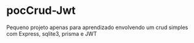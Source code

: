 # pocCrud-Jwt
Pequeno projeto apenas para aprendizado envolvendo um crud simples com Express, sqlite3, prisma e JWT

